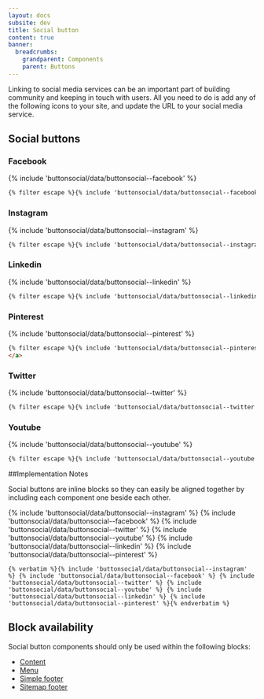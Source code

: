 ```yaml
---
layout: docs
subsite: dev
title: Social button
content: true
banner:
  breadcrumbs:
    grandparent: Components
    parent: Buttons
---
```


Linking to social media services can be an important part of building community and keeping in touch with users. All you need to do is add any of the following icons to your site, and update the URL to your social media service.

## Social buttons

### Facebook

{% include 'buttonsocial/data/buttonsocial--facebook' %}

```html
{% filter escape %}{% include 'buttonsocial/data/buttonsocial--facebook' %}{% endfilter %}
```

### Instagram

{% include 'buttonsocial/data/buttonsocial--instagram' %}

```html
{% filter escape %}{% include 'buttonsocial/data/buttonsocial--instagram' %}{% endfilter %}
```

### Linkedin

{% include 'buttonsocial/data/buttonsocial--linkedin' %}

```html
{% filter escape %}{% include 'buttonsocial/data/buttonsocial--linkedin' %}{% endfilter %}
```

### Pinterest

{% include 'buttonsocial/data/buttonsocial--pinterest' %}

```html
{% filter escape %}{% include 'buttonsocial/data/buttonsocial--pinterest' %}{% endfilter %}
</a>
```

### Twitter

{% include 'buttonsocial/data/buttonsocial--twitter' %}

```html
{% filter escape %}{% include 'buttonsocial/data/buttonsocial--twitter' %}{% endfilter %}
```

### Youtube

{% include 'buttonsocial/data/buttonsocial--youtube' %}

```html
{% filter escape %}{% include 'buttonsocial/data/buttonsocial--youtube' %}{% endfilter %}
```
##Implementation Notes

Social buttons are inline blocks so they can easily be aligned together by including each component one beside each other.

{% include 'buttonsocial/data/buttonsocial--instagram' %} {% include 'buttonsocial/data/buttonsocial--facebook' %} {% include 'buttonsocial/data/buttonsocial--twitter' %} {% include 'buttonsocial/data/buttonsocial--youtube' %} {% include 'buttonsocial/data/buttonsocial--linkedin' %} {% include 'buttonsocial/data/buttonsocial--pinterest' %}

```twig
{% verbatim %}{% include 'buttonsocial/data/buttonsocial--instagram' %} {% include 'buttonsocial/data/buttonsocial--facebook' %} {% include 'buttonsocial/data/buttonsocial--twitter' %} {% include 'buttonsocial/data/buttonsocial--youtube' %} {% include 'buttonsocial/data/buttonsocial--linkedin' %} {% include 'buttonsocial/data/buttonsocial--pinterest' %}{% endverbatim %}
```

## Block availability

Social button components should only be used within the following blocks:

- [Content](#)
- [Menu](#)
- [Simple footer](#)
- [Sitemap footer](#)
